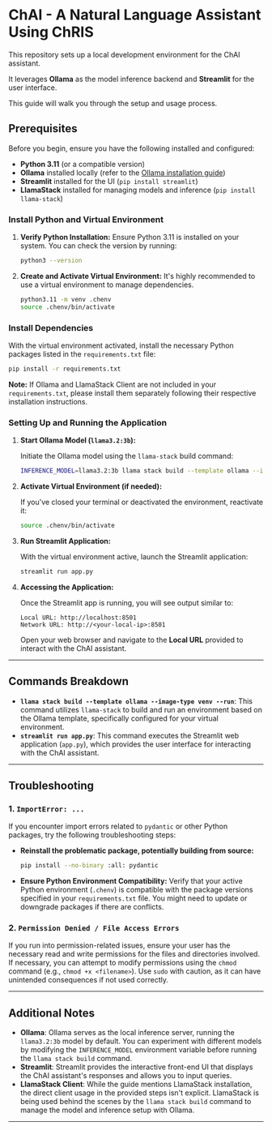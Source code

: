 # ChAI - A Natural Language Assistant Using ChRIS

This repository sets up a local development environment for the ChAI assistant.

It leverages **Ollama** as the model inference backend and **Streamlit** for the user interface.

This guide will walk you through the setup and usage process.

## Prerequisites

Before you begin, ensure you have the following installed and configured:

- **Python 3.11** (or a compatible version)
- **Ollama** installed locally (refer to the [Ollama installation guide](<ollama_installation_link>))
- **Streamlit** installed for the UI (`pip install streamlit`)
- **LlamaStack** installed for managing models and inference (`pip install llama-stack`)

### Install Python and Virtual Environment

1.  **Verify Python Installation:** Ensure Python 3.11 is installed on your system. You can check the version by running:

    ```bash
    python3 --version
    ```

2.  **Create and Activate Virtual Environment:** It's highly recommended to use a virtual environment to manage dependencies.

    ```bash
    python3.11 -m venv .chenv
    source .chenv/bin/activate
    ```

### Install Dependencies

With the virtual environment activated, install the necessary Python packages listed in the `requirements.txt` file:

```bash
pip install -r requirements.txt
```

**Note:** If Ollama and LlamaStack Client are not included in your `requirements.txt`, please install them separately following their respective installation instructions.

### Setting Up and Running the Application

1.  **Start Ollama Model (`llama3.2:3b`):**

    Initiate the Ollama model using the `llama-stack` build command:

    ```bash
    INFERENCE_MODEL=llama3.2:3b llama stack build --template ollama --image-type venv --run
    ```

2.  **Activate Virtual Environment (if needed):**

    If you've closed your terminal or deactivated the environment, reactivate it:

    ```bash
    source .chenv/bin/activate
    ```

3.  **Run Streamlit Application:**

    With the virtual environment active, launch the Streamlit application:

    ```bash
    streamlit run app.py
    ```

4.  **Accessing the Application:**

    Once the Streamlit app is running, you will see output similar to:

    ```
    Local URL: http://localhost:8501
    Network URL: http://<your-local-ip>:8501
    ```

    Open your web browser and navigate to the **Local URL** provided to interact with the ChAI assistant.

---

## Commands Breakdown

* **`llama stack build --template ollama --image-type venv --run`**: This command utilizes `llama-stack` to build and run an environment based on the Ollama template, specifically configured for your virtual environment.
* **`streamlit run app.py`**: This command executes the Streamlit web application (`app.py`), which provides the user interface for interacting with the ChAI assistant.

---

## Troubleshooting

### 1. `ImportError: ...`

If you encounter import errors related to `pydantic` or other Python packages, try the following troubleshooting steps:

* **Reinstall the problematic package, potentially building from source:**

    ```bash
    pip install --no-binary :all: pydantic
    ```

* **Ensure Python Environment Compatibility:** Verify that your active Python environment (`.chenv`) is compatible with the package versions specified in your `requirements.txt` file. You might need to update or downgrade packages if there are conflicts.

### 2. `Permission Denied / File Access Errors`

If you run into permission-related issues, ensure your user has the necessary read and write permissions for the files and directories involved. If necessary, you can attempt to modify permissions using the `chmod` command (e.g., `chmod +x <filename>`). Use `sudo` with caution, as it can have unintended consequences if not used correctly.

---

## Additional Notes

* **Ollama**: Ollama serves as the local inference server, running the `llama3.2:3b` model by default. You can experiment with different models by modifying the `INFERENCE_MODEL` environment variable before running the `llama stack build` command.
* **Streamlit**: Streamlit provides the interactive front-end UI that displays the ChAI assistant's responses and allows you to input queries.
* **LlamaStack Client**: While the guide mentions LlamaStack installation, the direct client usage in the provided steps isn't explicit. LlamaStack is being used behind the scenes by the `llama stack build` command to manage the model and inference setup with Ollama.

---

